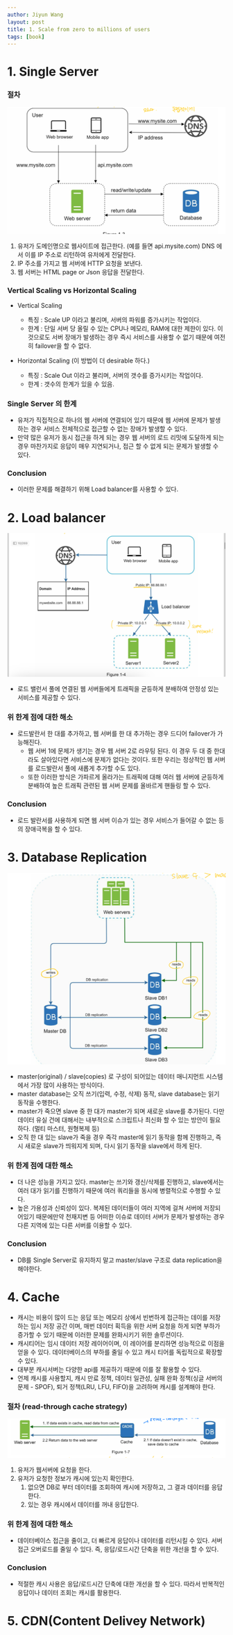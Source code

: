 ```yaml
---
author: Jiyun Wang
layout: post
title: 1. Scale from zero to millions of users
tags: [book]
---
```



# 1. Single Server
### 절차
![Alt text](../assets/system-design-interview/single_server_db.jpeg)
1. 유저가 도메인명으로 웹사이트에 접근한다. (예를 들면 api.mysite.com) DNS 에서 이를 IP 주소로 리턴하여 유저에게 전달한다.
2. IP 주소를 가지고 웹 서버에 HTTP 요청을 보낸다.
3. 웹 서버는 HTML page or Json 응답을 전달한다.

### Vertical Scaling vs Horizontal Scaling
- Vertical Scaling
  - 특징 : Scale UP 이라고 불리며, 서버의 파워를 증가시키는 작업이다.
  - 한계 : 단일 서버 당 올릴 수 있는 CPU나 메모리, RAM에 대한 제한이 있다. 이것으로도 서버 장애가 발생하는 경우 즉시 서비스를 사용할 수 없기 때문에 여전히 failover을 할 수 없다.

- Horizontal Scaling (이 방법이 더 desirable 하다.)
  - 특징 : Scale Out 이라고 불리며, 서버의 갯수를 증가시키는 작업이다.
  - 한계 : 갯수의 한계가 있을 수 있음.

### Single Server 의 한계
- 유저가 직접적으로 하나의 웹 서버에 연결되어 있기 때문에 웹 서버에 문제가 발생하는 경우 서비스 전체적으로 접근할 수 없는 장애가 발생할 수 있다.
- 만약 많은 유저가 동시 접근을 하게 되는 경우 웹 서버의 로드 리밋에 도달하게 되는 경우 마찬가지로 응답이 매우 지연되거나, 접근 할 수 없게 되는 문제가 발생할 수 있다.


### Conclusion
- 이러한 문제를 해결하기 위해 Load balancer를 사용할 수 있다.



# 2. Load balancer
![Alt text](../assets/system-design-interview/load_balancer.jpeg)
- 로드 밸런서 풀에 연결된 웹 서버들에게 트래픽을 균등하게 분배하여 안정성 있는 서비스를 제공할 수 있다.

### 위 한계 점에 대한 해소
- 로드발란서 한 대를 추가하고, 웹 서버를 한 대 추가하는 경우 드디어 failover가 가능해진다.
  - 웹 서버 1에 문제가 생기는 경우 웹 서버 2로 라우팅 된다. 이 경우 두 대 중 한대라도 살아있다면 서비스에 문제가 없다는 것이다. 또한 우리는 정상적인 웹 서버를 로드발란서 풀에 새롭게 추가할 수도 있다.
  - 또한 이러한 방식은 가파르게 올라가는 트래픽에 대해 여러 웹 서버에 균등하게 분배하여 높은 트래픽 관련된 웹 서버 문제를 올바르게 핸들링 할 수 있다.


### Conclusion
- 로드 발란서를 사용하게 되면 웹 서버 이슈가 있는 경우 서비스가 들어갈 수 없는 등의 장애극복을 할 수 있다.



# 3. Database Replication
![Alt text](../assets/system-design-interview/db_replication.jpeg)
- master(original) / slave(copies) 로 구성이 되어있는 데이터 매니지먼트 시스템에서 가장 많이 사용하는 방식이다.
- master database는 오직 쓰기(입력, 수정, 삭제) 동작, slave database는 읽기 동작을 수행한다.
- master가 죽으면 slave 중 한 대가 master가 되며 새로운 slave를 추가된다. 다만 데이터 유실 건에 대해서는 내부적으로 스크립트나 최신화 할 수 있는 방안이 필요하다. (멀티 마스터, 원형복제 등)
- 오직 한 대 있는 slave가 죽을 경우 즉각 master에 읽기 동작을 함께 진행하고, 즉시 새로운 slave가 띄워지게 되며, 다시 읽기 동작을 slave에서 하게 된다.

### 위 한계 점에 대한 해소
- 더 나은 성능을 가지고 있다. master는 쓰기와 갱신/삭제를 진행하고, slave에서는 여러 대가 읽기를 진행하기 때문에 여러 쿼리들을 동시에 병렬적으로 수행할 수 있다.
- 높은 가용성과 신뢰성이 있다. 복제된 데이터들이 여러 지역에 걸쳐 서버에 저장되어있기 때문에만약 천재지변 등 어떠한 이슈로 데이터 서버가 문제가 발생하는 경우 다른 지역에 있는 다른 서버를 이용할 수 있다.

### Conclusion
- DB를 Single Server로 유지하지 말고 master/slave 구조로 data replication을 해야한다.


# 4. Cache
- 캐시는 비용이 많이 드는 응답 또는 메모리 상에서 빈번하게 접근하는 데이를 저장하는 임시 저장 공간 이며, 매번 데이터 획득을 위한 서버 요청을 하게 되면 부하가 증가할 수 있기 때문에 이러한 문제를 완화시키기 위한 솔루션이다.
- 캐시티어는 임시 데이터 저장 레이어이며, 이 레이어를 분리하면 성능적으로 이점을 얻을 수 있다. 데이터베이스의 부하를 줄일 수 있고 캐시 티어를 독립적으로 확장할 수 있다.
- 대부분 캐시서버는 다양한 api를 제공하기 때문에 이를 잘 활용할 수 있다.
- 언제 캐시를 사용할지, 캐시 만료 정책, 데이터 일관성, 실패 완화 정책(싱글 서버의 문제 - SPOF), 퇴거 정책(LRU, LFU, FIFO)을 고려하며 캐시를 설계해야 한다.

### 절차 (read-through cache strategy)
![Alt text](../assets/system-design-interview/cache_tier.jpeg)
1. 유저가 웹서버에 요청을 한다.
2. 유저가 요청한 정보가 캐시에 있는지 확인한다.
   1.  없으면 DB로 부터 데이터를 조회하여 캐시에 저장하고, 그 결과 데이터를 응답한다.
   2.  있는 경우 캐시에서 데이터를 꺼내 응답한다.

### 위 한계 점에 대한 해소
- 데이터베이스 접근을 줄이고, 더 빠르게 응답이나 데이터를 리턴시킬 수 있다. 서버 접근 오버로드를 줄일 수 있다. 즉, 응답/로드시간 단축을 위한 개선을 할 수 있다.

### Conclusion
- 적절한 캐시 사용은 응답/로드시간 단축에 대한 개선을 할 수 있다. 따라서 반복적인 응답이나 데이터 조회는 캐시를 활용한다.


# 5. CDN(Content Delivey Network)
